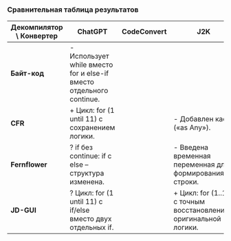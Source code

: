 ### Сравнительная таблица результатов

| **Декомпилятор \ Конвертер** | **ChatGPT**                                                         | **CodeConvert** | **J2K**                                                           |
|------------------------------|---------------------------------------------------------------------|-----------------|-------------------------------------------------------------------|
| **Байт-код**                 | - Использует while вместо for и else-if вместо отдельного continue. |                 |                                                                   |
| **CFR**                      | + Цикл: for (1 until 11) с сохранением логики.                      |                 | - Добавлен каст («as Any»).                                       |
| **Fernflower**               | ? if без continue: if с else – структура изменена.                  |                 | - Введена временная переменная для формирования строки.           |
| **JD-GUI**                   | ? Цикл: for (1 until 11) с if/else вместо двух отдельных if.        |                 | + Цикл: for (1..10) с точным восстановлением оригинальной логики. |